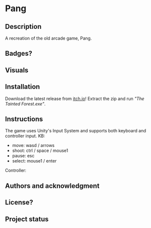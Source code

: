 # Pang

## Description
A recreation of the old arcade game, Pang.

## Badges?

## Visuals

## Installation

Download the latest release from [itch.io](https://gamma-rats.itch.io/pang-the-tainted-forest)!
Extract the zip and run _"The Tainted Forest.exe"_.

## Instructions
The game uses Unity's Input System and supports both keyboard and controller input.
KB:
  - move: wasd / arrows
  - shoot: ctrl / space / mouse1
  - pause: esc
  - select: mouse1 / enter

Controller:

## Authors and acknowledgment

## License?

## Project status
